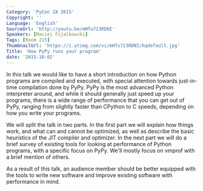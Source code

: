 ```yaml
---
Category: 'PyCon ZA 2015'
Copyright: ''
Language: 'English'
SourceUrl: 'http://youtu.be/mHTu723RDNI'
Speakers: [Maciej Fijalkowski]
Tags: [Room 215]
ThumbnailUrl: 'https://i.ytimg.com/vi/mHTu723RDNI/hqdefault.jpg'
Title: 'How PyPy runs your program'
date: '2015-10-02'
---
```

In this talk we would like to have a short introduction on how Python
programs are compiled and executed, with special attention towards
just-in-time compilation done by PyPy. PyPy is the most advanced Python
interpreter around, and while it should generally just speed up your programs,
there is a wide range of performance that you can get out of PyPy, ranging from
slightly faster than CPython to C speeds, depending on how you write your
programs.

We will split the talk in two parts. In the first part we will explain
how things work, and what can and cannot be optimized, as well as describe
the basic heuristics of the JIT compiler and optimizer. In the next part we will
do a brief survey of existing tools for looking at performance of Python programs,
with a specific focus on PyPy. We'll mostly focus on vmprof with a brief mention of others.

As a result of this talk, an audience member should be better equipped with
the tools to write new software and improve existing software with performance
in mind.
